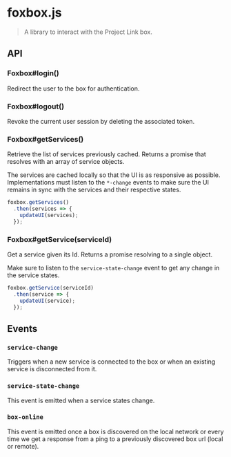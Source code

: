 # foxbox.js

> A library to interact with the Project Link box.

## API

### Foxbox#login()

Redirect the user to the box for authentication.

### Foxbox#logout()

Revoke the current user session by deleting the associated token.

### Foxbox#getServices()

Retrieve the list of services previously cached. Returns a promise that resolves
with an array of service objects.

The services are cached locally so that the UI is as responsive as possible.
Implementations must listen to the `*-change` events to make sure the UI
remains in sync with the services and their respective states.

```javascript
foxbox.getServices()
  .then(services => {
    updateUI(services);
  });
```

### Foxbox#getService(serviceId)

Get a service given its Id. Returns a promise resolving to a single object.

Make sure to listen to the `service-state-change` event to get any change in the
service states.

```javascript
foxbox.getService(serviceId)
  .then(service => {
    updateUI(service);
  });
```

## Events

### `service-change`

Triggers when a new service is connected to the box or when an existing service
is disconnected from it.

### `service-state-change`

This event is emitted when a service states change.

### `box-online`

This event is emitted once a box is discovered on the local network or every
time we get a response from a ping to a previously discovered box url (local or remote).
